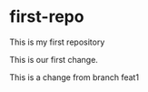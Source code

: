# first-repo
This is my first repository 

This is our first change.

This is a change from branch feat1